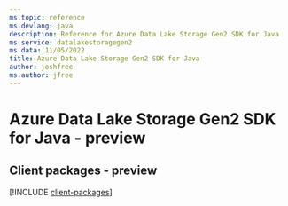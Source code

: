 ```yaml
---
ms.topic: reference
ms.devlang: java
description: Reference for Azure Data Lake Storage Gen2 SDK for Java
ms.service: datalakestoragegen2
ms.data: 11/05/2022
title: Azure Data Lake Storage Gen2 SDK for Java
author: joshfree
ms.author: jfree
---
```

# Azure Data Lake Storage Gen2 SDK for Java - preview

## Client packages - preview
[!INCLUDE [client-packages](data-lake-storage-gen2-client-index.md)]